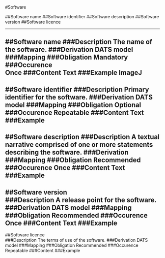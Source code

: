 #Software

##Software name
##Software identifier
##Software description
##Software version
##Software licence

--------------------

##Software name 
###Description
The name of the software.
###Derivation
DATS model
###Mapping
###Obligation
Mandatory
###Occurence	
Once
###Content 
Text
###Example
ImageJ
--------------------
##Software identifier 
###Description
Primary identifier for the software.
###Derivation
DATS model
###Mapping
###Obligation
Optional
###Occurence
Repeatable
###Content
Text
###Example
--------------------
##Software description 
###Description
A textual narrative comprised of one or more statements describing the software.
###Derivation
###Mapping
###Obligation
Recommended
###Occurence
Once
###Content 
Text
###Example
--------------------
##Software version  
###Description
A release point for the software.
###Derivation
DATS model
###Mapping
###Obligation
Recommended
###Occurence
Once
###Content
Text
###Example
--------------------
##Software licence  
###Description
The terms of use of the software.
###Derivation
DATS model
###Mapping
###Obligation
Recommended
###Occurence
Repeatable
###Content 
###Example
